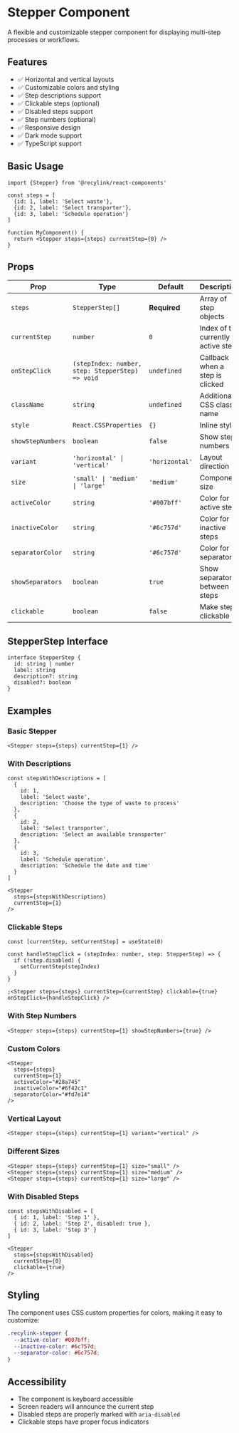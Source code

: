 # Stepper Component

A flexible and customizable stepper component for displaying multi-step processes or workflows.

## Features

- ✅ Horizontal and vertical layouts
- ✅ Customizable colors and styling
- ✅ Step descriptions support
- ✅ Clickable steps (optional)
- ✅ Disabled steps support
- ✅ Step numbers (optional)
- ✅ Responsive design
- ✅ Dark mode support
- ✅ TypeScript support

## Basic Usage

```tsx
import {Stepper} from '@recylink/react-components'

const steps = [
  {id: 1, label: 'Select waste'},
  {id: 2, label: 'Select transporter'},
  {id: 3, label: 'Schedule operation'}
]

function MyComponent() {
  return <Stepper steps={steps} currentStep={0} />
}
```

## Props

| Prop              | Type                                             | Default        | Description                        |
| ----------------- | ------------------------------------------------ | -------------- | ---------------------------------- |
| `steps`           | `StepperStep[]`                                  | **Required**   | Array of step objects              |
| `currentStep`     | `number`                                         | `0`            | Index of the currently active step |
| `onStepClick`     | `(stepIndex: number, step: StepperStep) => void` | `undefined`    | Callback when a step is clicked    |
| `className`       | `string`                                         | `undefined`    | Additional CSS class name          |
| `style`           | `React.CSSProperties`                            | `{}`           | Inline styles                      |
| `showStepNumbers` | `boolean`                                        | `false`        | Show step numbers                  |
| `variant`         | `'horizontal' \| 'vertical'`                     | `'horizontal'` | Layout direction                   |
| `size`            | `'small' \| 'medium' \| 'large'`                 | `'medium'`     | Component size                     |
| `activeColor`     | `string`                                         | `'#007bff'`    | Color for active step              |
| `inactiveColor`   | `string`                                         | `'#6c757d'`    | Color for inactive steps           |
| `separatorColor`  | `string`                                         | `'#6c757d'`    | Color for separators               |
| `showSeparators`  | `boolean`                                        | `true`         | Show separators between steps      |
| `clickable`       | `boolean`                                        | `false`        | Make steps clickable               |

## StepperStep Interface

```tsx
interface StepperStep {
  id: string | number
  label: string
  description?: string
  disabled?: boolean
}
```

## Examples

### Basic Stepper

```tsx
<Stepper steps={steps} currentStep={1} />
```

### With Descriptions

```tsx
const stepsWithDescriptions = [
  {
    id: 1,
    label: 'Select waste',
    description: 'Choose the type of waste to process'
  },
  {
    id: 2,
    label: 'Select transporter',
    description: 'Select an available transporter'
  },
  {
    id: 3,
    label: 'Schedule operation',
    description: 'Schedule the date and time'
  }
]

<Stepper
  steps={stepsWithDescriptions}
  currentStep={1}
/>
```

### Clickable Steps

```tsx
const [currentStep, setCurrentStep] = useState(0)

const handleStepClick = (stepIndex: number, step: StepperStep) => {
  if (!step.disabled) {
    setCurrentStep(stepIndex)
  }
}

;<Stepper steps={steps} currentStep={currentStep} clickable={true} onStepClick={handleStepClick} />
```

### With Step Numbers

```tsx
<Stepper steps={steps} currentStep={1} showStepNumbers={true} />
```

### Custom Colors

```tsx
<Stepper
  steps={steps}
  currentStep={1}
  activeColor="#28a745"
  inactiveColor="#6f42c1"
  separatorColor="#fd7e14"
/>
```

### Vertical Layout

```tsx
<Stepper steps={steps} currentStep={1} variant="vertical" />
```

### Different Sizes

```tsx
<Stepper steps={steps} currentStep={1} size="small" />
<Stepper steps={steps} currentStep={1} size="medium" />
<Stepper steps={steps} currentStep={1} size="large" />
```

### With Disabled Steps

```tsx
const stepsWithDisabled = [
  { id: 1, label: 'Step 1' },
  { id: 2, label: 'Step 2', disabled: true },
  { id: 3, label: 'Step 3' }
]

<Stepper
  steps={stepsWithDisabled}
  currentStep={0}
  clickable={true}
/>
```

## Styling

The component uses CSS custom properties for colors, making it easy to customize:

```css
.recylink-stepper {
  --active-color: #007bff;
  --inactive-color: #6c757d;
  --separator-color: #6c757d;
}
```

## Accessibility

- The component is keyboard accessible
- Screen readers will announce the current step
- Disabled steps are properly marked with `aria-disabled`
- Clickable steps have proper focus indicators
